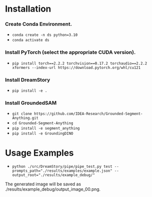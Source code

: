 # Installation

### Create Conda Environment.
- `conda create -n ds python=3.10`
- `conda activate ds`

### Install PyTorch (select the appropriate CUDA version).
- `pip install torch==2.2.2 torchvision==0.17.2 torchaudio==2.2.2 xformers --index-url https://download.pytorch.org/whl/cu121`

### Install DreamStory
- `pip install -e .`

### Install GroundedSAM
- `git clone https://github.com/IDEA-Research/Grounded-Segment-Anything.git`
- `cd Grounded-Segment-Anything`
- `pip install -e segment_anything`
- `pip install -e GroundingDINO`

# Usage Examples

- `python ./src/DreamStory/pipe/pipe_test.py test --prompts_path="./results/examples/example.json" --output_root="./results/example_debug/" `

The generated image will be saved as ./results/example_debug/output_image_00.png.

<!-- # Issues

### libGL.so.1
- `apt install libgl1`

### libgthread-2.0.so.0
- `apt install libglib2.0-0` -->